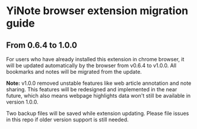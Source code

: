 # YiNote browser extension migration guide

## From 0.6.4 to 1.0.0

For users who have already installed this extension in chrome browser, it will be updated automatically by the browser from v0.6.4 to v1.0.0. All bookmarks and notes will be migrated from the update.

**Note:** v1.0.0 removed unstable features like web article annotation and note sharing. This features will be redesigned and implemented in the near future, which also means webpage highlights data won't still be available in version 1.0.0.

Two backup files will be saved while extension updating. Please file issues in this repo if older version support is still needed.
